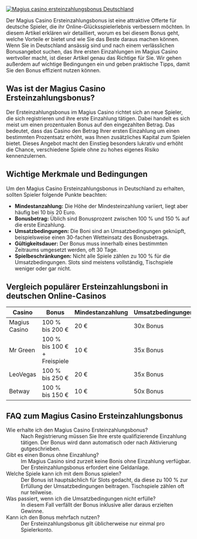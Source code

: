 [![Magius casino ersteinzahlungsbonus Deutschland](https://123-caf.pages.dev/gitsignup.png)](https://vrmoo.ru/Bt82HjjY)

<p>Der Magius Casino Ersteinzahlungsbonus ist eine attraktive Offerte für deutsche Spieler, die ihr Online-Glücksspielerlebnis verbessern möchten. In diesem Artikel erklären wir detailliert, worum es bei diesem Bonus geht, welche Vorteile er bietet und wie Sie das Beste daraus machen können. Wenn Sie in Deutschland ansässig sind und nach einem verlässlichen Bonusangebot suchen, das Ihre ersten Einzahlungen im Magius Casino wertvoller macht, ist dieser Artikel genau das Richtige für Sie. Wir gehen außerdem auf wichtige Bedingungen ein und geben praktische Tipps, damit Sie den Bonus effizient nutzen können.</p>  <h2>Was ist der Magius Casino Ersteinzahlungsbonus?</h2> <p>Der Ersteinzahlungsbonus im Magius Casino richtet sich an neue Spieler, die sich registrieren und ihre erste Einzahlung tätigen. Dabei handelt es sich meist um einen prozentualen Bonus auf den eingezahlten Betrag. Das bedeutet, dass das Casino den Betrag Ihrer ersten Einzahlung um einen bestimmten Prozentsatz erhöht, was Ihnen zusätzliches Kapital zum Spielen bietet. Dieses Angebot macht den Einstieg besonders lukrativ und erhöht die Chance, verschiedene Spiele ohne zu hohes eigenes Risiko kennenzulernen.</p>  <h2>Wichtige Merkmale und Bedingungen</h2> <p>Um den Magius Casino Ersteinzahlungsbonus in Deutschland zu erhalten, sollten Spieler folgende Punkte beachten:</p> <ul>   <li><strong>Mindestanzahlung:</strong> Die Höhe der Mindesteinzahlung variiert, liegt aber häufig bei 10 bis 20 Euro.</li>   <li><strong>Bonusbetrag:</strong> Üblich sind Bonusprozent zwischen 100 % und 150 % auf die erste Einzahlung.</li>   <li><strong>Umsatzbedingungen:</strong> Die Boni sind an Umsatzbedingungen geknüpft, beispielsweise einen 30-fachen Wetteinsatz des Bonusbetrags.</li>   <li><strong>Gültigkeitsdauer:</strong> Der Bonus muss innerhalb eines bestimmten Zeitraums umgesetzt werden, oft 30 Tage.</li>   <li><strong>Spielbeschränkungen:</strong> Nicht alle Spiele zählen zu 100 % für die Umsatzbedingungen. Slots sind meistens vollständig, Tischspiele weniger oder gar nicht.</li> </ul>  <h2>Vergleich populärer Ersteinzahlungsboni in deutschen Online-Casinos</h2> <table>   <thead>     <tr>       <th>Casino</th>       <th>Bonus</th>       <th>Mindestanzahlung</th>       <th>Umsatzbedingungen</th>       <th>Gültigkeit</th>     </tr>   </thead>   <tbody>     <tr>       <td>Magius Casino</td>       <td>100 % bis 200 €</td>       <td>20 €</td>       <td>30x Bonus</td>       <td>30 Tage</td>     </tr>     <tr>       <td>Mr Green</td>       <td>100 % bis 100 € + Freispiele</td>       <td>10 €</td>       <td>35x Bonus</td>       <td>30 Tage</td>     </tr>     <tr>       <td>LeoVegas</td>       <td>100 % bis 250 €</td>       <td>20 €</td>       <td>35x Bonus</td>       <td>30 Tage</td>     </tr>     <tr>       <td>Betway</td>       <td>100 % bis 150 €</td>       <td>10 €</td>       <td>50x Bonus</td>       <td>30 Tage</td>     </tr>   </tbody> </table>  <h2>FAQ zum Magius Casino Ersteinzahlungsbonus</h2> <dl>   <dt>Wie erhalte ich den Magius Casino Ersteinzahlungsbonus?</dt>   <dd>Nach Registrierung müssen Sie Ihre erste qualifizierende Einzahlung tätigen. Der Bonus wird dann automatisch oder nach Aktivierung gutgeschrieben.</dd>   <dt>Gibt es einen Bonus ohne Einzahlung?</dt>   <dd>Im Magius Casino sind zurzeit keine Bonis ohne Einzahlung verfügbar. Der Ersteinzahlungsbonus erfordert eine Geldanlage.</dd>   <dt>Welche Spiele kann ich mit dem Bonus spielen?</dt>   <dd>Der Bonus ist hauptsächlich für Slots gedacht, da diese zu 100 % zur Erfüllung der Umsatzbedingungen beitragen. Tischspiele zählen oft nur teilweise.</dd>   <dt>Was passiert, wenn ich die Umsatzbedingungen nicht erfülle?</dt>   <dd>In diesem Fall verfällt der Bonus inklusive aller daraus erzielten Gewinne.</dd>   <dt>Kann ich den Bonus mehrfach nutzen?</dt>   <dd>Der Ersteinzahlungsbonus gilt üblicherweise nur einmal pro Spielerkonto.</dd> </dl>